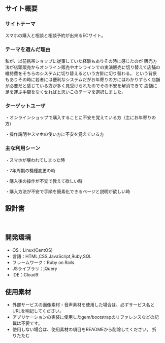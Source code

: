 # <!--ここにアプリ名を入力-->
​
## サイト概要
### サイトテーマ
<!--何を『目的』とし、どのような『分類』なのかを簡潔に書く-->
スマホの購入と相談と相談予約が出来るECサイト。
​
### テーマを選んだ理由
<!--なぜこのようなテーマにしたかを説明する-->
私が、以前携帯ショップに従事していた経験もありその時に感じたのが
販売方法が店頭販売からオンライン販売やオンラインでの実演販売に切り替えて店舗の維持費をそちらのシステムに切り替えるという方針に切り替わる。
という背景もありその時に若者には便利なシステムだがお年寄りの方にはわかりずらく店舗が必要だと感じている方が多く見受けられたのでその不安を解消できて
店舗に足を運ぶ手間をなくせればと思いこのテーマを選択しました。
### ターゲットユーザ
<!--誰に使ってもらうかを具体的に記載する-->
・オンラインショップで購入することに不安を覚えている方（主にお年寄りの方）

・操作説明やスマホの使い方に不安を覚えている方
### 主な利用シーン
<!--どのような時に使うのかの状況を記載すること-->
・スマホが壊われてしまった時

・2年周期の機種変更の時

・購入後の操作が不安で教えて欲しい時

・購入方法が不安で手順を簡素化できるページと説明が欲しい時​
## 設計書
<!--テーマを設定・提出する時点では不要です-->
​
## 開発環境
- OS：Linux(CentOS)
- 言語：HTML,CSS,JavaScript,Ruby,SQL
- フレームワーク：Ruby on Rails
- JSライブラリ：jQuery
- IDE：Cloud9
​
## 使用素材
- 外部サービスの画像素材・音声素材を使用した場合は、必ずサービス名とURLを明記してください。
- アプリケーションの実装に使用したgem/bootstrapのリファレンスなどの記載は不要です。
- 使用しない場合は、使用素材の項目をREADMEから削除してください。
折りたたむ